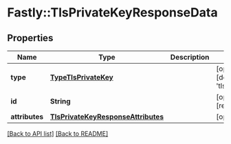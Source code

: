# Fastly::TlsPrivateKeyResponseData

## Properties

| Name | Type | Description | Notes |
| ---- | ---- | ----------- | ----- |
| **type** | [**TypeTlsPrivateKey**](TypeTlsPrivateKey.md) |  | [optional][default to &#39;tls_private_key&#39;] |
| **id** | **String** |  | [optional][readonly] |
| **attributes** | [**TlsPrivateKeyResponseAttributes**](TlsPrivateKeyResponseAttributes.md) |  | [optional] |

[[Back to API list]](../../README.md#endpoints) [[Back to README]](../../README.md)

